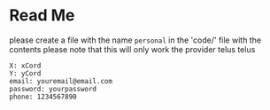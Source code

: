 # Read Me
please create a file with the name `personal` in the 'code/' file with the contents 
please note that this will only work the provider telus telus 
```
X: xCord
Y: yCord
email: youremail@email.com
password: yourpassword
phone: 1234567890
```
